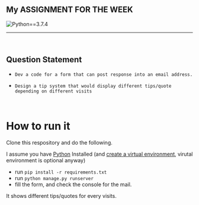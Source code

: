 ## My ASSIGNMENT FOR THE WEEK
![Python==3.7.4](https://img.shields.io/badge/Python-3.7.4-blue "Python==3.7.4")
<hr>
<br>

## Question Statement
* `Dev a code for a form that can post response into an email address.`

* `Design a tip system that would display different tips/quote depending on different visits`

<br>

# How to run it
Clone this respository and do the following.

I assume you have [Python](https://www.python.org/) Installed (and [create a virtual environment](https://uoa-eresearch.github.io/eresearch-cookbook/recipe/2014/11/26/python-virtual-env/), virutal environment is optional anyway)

* run `pip install -r requirements.txt`
* run `python manage.py runserver`
* fill the form, and check the console for the mail.


It shows different tips/quotes for every visits.


